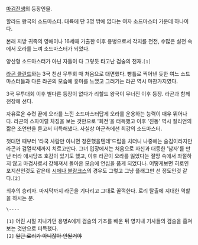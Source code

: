 [마검전생](%EB%A7%88%EA%B2%80%EC%A0%84%EC%83%9D.md)의 등장인물.

할라드 왕국의 소드마스터. 대륙에 단 3명 밖에 없다는 여자 소드마스터 가운데 하나이다.  

본래 지방 귀족의 영애이나 16세때 가출한 이후 용병으로서 각지를 전전, 수많은 실전 속에서 오라를 느껴 소드마스터가 되었다.  

양산형 소드마스터가 아닌 자들이 다 그렇듯 타고난 검술의 천재.`[1]`

[라곤 클란드](%EB%9D%BC%EA%B3%A4%20%ED%81%B4%EB%9E%80%EB%93%9C.md)와는 3국 친선 무투회 때
처음으로 대면했다. 빵틀로 찍어낸 듯한 여느 소드마스터들과 다른 라곤의 모습에 흥미를 느꼈고 그러기는 라곤 역시 마찬가지였다.

3국 무투대회 이후 별다른 등장이 없다가 리할드 왕국이 무너진 이후 등장. 라곤과 함께 전장에 선다.  

자유로운 수련 끝에 오라를 느낀 소드마스터답게 오라를 운용하는 능력이 매우 뛰어나다. 라곤의 스파이럴 차징을 보는 것만으로 '회전'을
터득했고 이후 '진동' 역시 질리언의 짧은 조언만을 듣고서 터득해냈다. 사실상 아군측에선 최강의 소드마스터.  

첫대면 때부터 '타국 사람만 아니면 청혼했을텐데'드립을 치더니 나중에는 술김이라지만 라곤과 검열삭제까지 치르고만다. 그녀 입장에서는 처음으로
자신과 대등한 '남자'를 만난 터라 애시당초 호감이 있기도 했고, 이후 라곤이 오라를 잃었다는 절망 속에서 좌절하지 않고 마검사로서 강해져서
돌아온 모습에 연심을 품게 되었다나. 어떻게보면 히로인 포지션인것도 같은데 [시에나 블랑크스](%EC%8B%9C%EC%97%90%EB%82%98%20%EB%B8%94%EB%9E%91%ED%81%AC%EC%8A%A4.md)의 경우도 그렇고 그냥 플래그만 선 정도인것
같다.`[2]`

최후의 승리자. 마지막까지 라곤을 기다리고 그대로 꿀꺽한다. 로리 탈출에 지대한 역할을 하시는 분.  

`\----`

`[1]` 어린 시절 지나가던 용병A에게 검술의 기초를 배운 뒤 영지내 기사들의 검술을 훔쳐보는 것만으로 터득했다.  
`[2]` <del>일단 로리가 아니잖아 안될거야</del>

